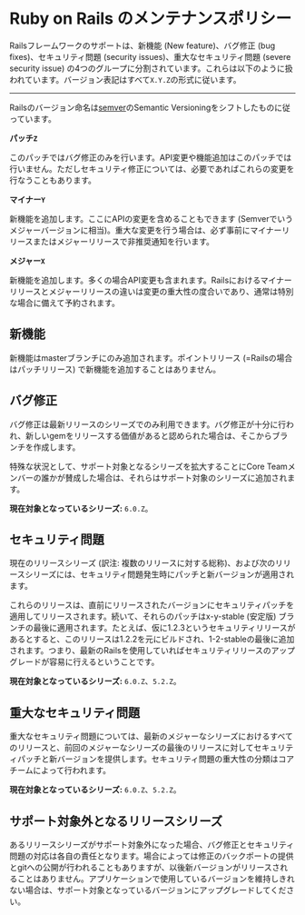 
Ruby on Rails のメンテナンスポリシー
====================================

Railsフレームワークのサポートは、新機能 (New feature)、バグ修正 (bug fixes)、セキュリティ問題 (security issues)、重大なセキュリティ問題 (severe security issue) の4つのグループに分割されています。これらは以下のように扱われています。バージョン表記はすべて`X.Y.Z`の形式に従います。

--------------------------------------------------------------------------------

Railsのバージョン命名は[semver](http://semver.org/)のSemantic Versioningをシフトしたものに従っています。

**パッチ`Z`**

このパッチではバグ修正のみを行います。API変更や機能追加はこのパッチでは行いません。ただしセキュリティ修正については、必要であればこれらの変更を行なうこともあります。

**マイナー`Y`**

新機能を追加します。ここにAPIの変更を含めることもできます (Semverでいうメジャーバージョンに相当)。重大な変更を行う場合は、必ず事前にマイナーリリースまたはメジャーリリースで非推奨通知を行います。

**メジャー`X`**


新機能を追加します。多くの場合API変更も含まれます。Railsにおけるマイナーリリースとメジャーリリースの違いは変更の重大性の度合いであり、通常は特別な場合に備えて予約されます。

新機能
------------

新機能はmasterブランチにのみ追加されます。ポイントリリース (=Railsの場合はパッチリリース) で新機能を追加することはありません。

バグ修正
---------

バグ修正は最新リリースのシリーズでのみ利用できます。バグ修正が十分に行われ、新しいgemをリリースする価値があると認められた場合は、そこからブランチを作成します。

特殊な状況として、サポート対象となるシリーズを拡大することにCore Teamメンバーの誰かが賛成した場合は、それらはサポート対象のシリーズに追加されます。

**現在対象となっているシリーズ:** `6.0.Z`。

セキュリティ問題
---------------

現在のリリースシリーズ (訳注: 複数のリリースに対する総称)、および次のリリースシリーズには、セキュリティ問題発生時にパッチと新バージョンが適用されます。

これらのリリースは、直前にリリースされたバージョンにセキュリティパッチを適用してリリースされます。続いて、それらのパッチはx-y-stable (安定版) ブランチの最後に適用されます。たとえば、仮に1.2.3というセキュリティリリースがあるとすると、このリリースは1.2.2を元にビルドされ、1-2-stableの最後に追加されます。つまり、最新のRailsを使用していればセキュリティリリースのアップグレードが容易に行えるということです。

**現在対象となっているシリーズ:** `6.0.Z`、`5.2.Z`。

重大なセキュリティ問題
----------------------

重大なセキュリティ問題については、最新のメジャーなシリーズにおけるすべてのリリースと、前回のメジャーなシリーズの最後のリリースに対してセキュリティパッチと新バージョンを提供します。セキュリティ問題の重大性の分類はコアチームによって行われます。

**現在対象となっているシリーズ:** `6.0.Z`、`5.2.Z`。

サポート対象外となるリリースシリーズ
--------------------------

あるリリースシリーズがサポート対象外になった場合、バグ修正とセキュリティ問題の対応は各自の責任となります。場合によっては修正のバックポートの提供とgitへの公開が行われることもありますが、以後新バージョンがリリースされることはありません。アプリケーションで使用しているバージョンを維持しきれない場合は、サポート対象となっているバージョンにアップグレードしてください。

